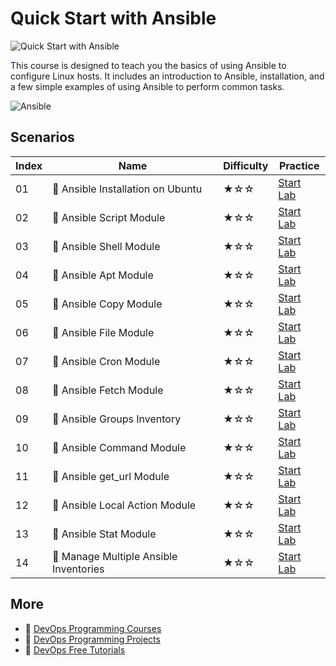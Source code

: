 # Quick Start with Ansible

![Quick Start with Ansible](https://cover-creator.appbot.io/quick-start-with-ansible.png)

This course is designed to teach you the basics of using Ansible to configure Linux hosts. It includes an introduction to Ansible, installation, and a few simple examples of using Ansible to perform common tasks.

![Ansible](https://img.shields.io/badge/Ansible-whitesmoke?style=for-the-badge&logo=ansible)


## Scenarios

|   Index | Name                                  | Difficulty   | Practice                                                             |
|---------|---------------------------------------|--------------|----------------------------------------------------------------------|
|      01 | 📖 Ansible Installation on Ubuntu      | ★☆☆          | <a target='_blank' href='https://labex.io/labs/67172'>Start Lab</a>  |
|      02 | 📖 Ansible Script Module               | ★☆☆          | <a target='_blank' href='https://labex.io/labs/289411'>Start Lab</a> |
|      03 | 📖 Ansible Shell Module                | ★☆☆          | <a target='_blank' href='https://labex.io/labs/289409'>Start Lab</a> |
|      04 | 📖 Ansible Apt Module                  | ★☆☆          | <a target='_blank' href='https://labex.io/labs/289651'>Start Lab</a> |
|      05 | 📖 Ansible Copy Module                 | ★☆☆          | <a target='_blank' href='https://labex.io/labs/289653'>Start Lab</a> |
|      06 | 📖 Ansible File Module                 | ★☆☆          | <a target='_blank' href='https://labex.io/labs/289654'>Start Lab</a> |
|      07 | 📖 Ansible Cron Module                 | ★☆☆          | <a target='_blank' href='https://labex.io/labs/290157'>Start Lab</a> |
|      08 | 📖 Ansible Fetch Module                | ★☆☆          | <a target='_blank' href='https://labex.io/labs/290159'>Start Lab</a> |
|      09 | 📖 Ansible Groups Inventory            | ★☆☆          | <a target='_blank' href='https://labex.io/labs/290160'>Start Lab</a> |
|      10 | 📖 Ansible Command Module              | ★☆☆          | <a target='_blank' href='https://labex.io/labs/290161'>Start Lab</a> |
|      11 | 📖 Ansible get_url Module              | ★☆☆          | <a target='_blank' href='https://labex.io/labs/290188'>Start Lab</a> |
|      12 | 📖 Ansible Local Action Module         | ★☆☆          | <a target='_blank' href='https://labex.io/labs/290189'>Start Lab</a> |
|      13 | 📖 Ansible Stat Module                 | ★☆☆          | <a target='_blank' href='https://labex.io/labs/290192'>Start Lab</a> |
|      14 | 📖 Manage Multiple Ansible Inventories | ★☆☆          | <a target='_blank' href='https://labex.io/labs/290193'>Start Lab</a> |

## More

- 🔗 [DevOps Programming Courses](https://github.com/labex-labs/awesome-programming-courses)
- 🔗 [DevOps Programming Projects](https://github.com/labex-labs/awesome-programming-projects)
- 🔗 [DevOps Free Tutorials](https://github.com/labex-labs/devops-free-tutorials)


